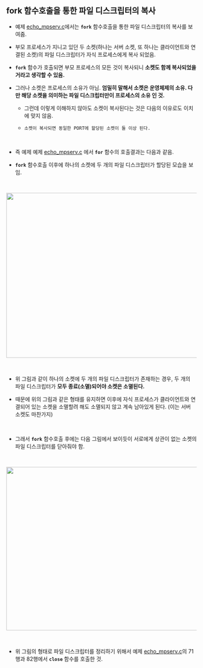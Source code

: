 ## fork 함수호출을 통한 파일 디스크립터의 복사

* 예제 [echo_mpserv.c](https://github.com/taejin-seong/TCP-IP-Programming-Study-Note/blob/master/10.%EB%A9%80%ED%8B%B0%ED%94%84%EB%A1%9C%EC%84%B8%EC%8A%A4%20%EA%B8%B0%EB%B0%98%EC%9D%98%20%EC%84%9C%EB%B2%84%EA%B5%AC%ED%98%84/10-4.%EB%A9%80%ED%8B%B0%ED%83%9C%EC%8A%A4%ED%82%B9%20%EA%B8%B0%EB%B0%98%EC%9D%98%20%EB%8B%A4%EC%A4%91%EC%A0%91%EC%86%8D%20%EC%84%9C%EB%B2%84/echo_mpserv.c)에서는 **`fork`** 함수호출을 통한 파일 디스크립터의 복사를 보여줌.

* 부모 프로세스가 지니고 있던 두 소켓(하나는 서버 소켓, 또 하나는 클라이언트와 연결된 소켓)의 파일 디스크립터가 자식 프로세스에게 복사 되었음.

* **`fork`** 함수가 호출되면 부모 프로세스의 모든 것이 복사되니 **소켓도 함께 복사되었을 거라고 생각할 수 있음.** 

* 그러나 소켓은 프로세스의 소유가 아님. **엄밀히 말해서 소켓은 운영체제의 소유. 다만 해당 소켓을 의미하는 파일 디스크립터만이 프로세스의 소유 인 것.**

  - 그런데 이렇게 이해하지 않아도 소켓이 복사된다는 것은 다음의 이유로도 이치에 맞지 않음.

  - `소켓이 복사되면 동일한 PORT에 할당된 소켓이 둘 이상 된다.`

<br>

* 즉 예제 예제 [echo_mpserv.c](https://github.com/taejin-seong/TCP-IP-Programming-Study-Note/blob/master/10.%EB%A9%80%ED%8B%B0%ED%94%84%EB%A1%9C%EC%84%B8%EC%8A%A4%20%EA%B8%B0%EB%B0%98%EC%9D%98%20%EC%84%9C%EB%B2%84%EA%B5%AC%ED%98%84/10-4.%EB%A9%80%ED%8B%B0%ED%83%9C%EC%8A%A4%ED%82%B9%20%EA%B8%B0%EB%B0%98%EC%9D%98%20%EB%8B%A4%EC%A4%91%EC%A0%91%EC%86%8D%20%EC%84%9C%EB%B2%84/echo_mpserv.c) 에서 **`for`** 함수의 호출결과는 다음과 같음.

* **`fork`** 함수호출 이후에 하나의 소켓에 두 개의 파일 디스크립터가 할당된 모습을 보임.

<br>

<p align="center">
   <img src="https://user-images.githubusercontent.com/70312248/177010407-17a7ee6a-6bd4-44d6-b07d-e6ce86d3dd07.png" width="672" height="437"/>  
</p> 

<br>

* 위 그림과 같이 하나의 소켓에 두 개의 파일 디스크립터가 존재하는 경우, 두 개의 파일 디스크립터가 **모두 종료(소멸)되어야 소켓은 소멸된다.** 

* 때문에 위의 그림과 같은 형태를 유지하면 이후에 자식 프로세스가 클라이언트와 연결되어 있는 소켓을 소멸할려 해도 소멸되지 않고 계속 남아있게 된다. (이는 서버 소켓도 마찬가지)

<br>

* 그래서 **`fork`** 함수호출 후에는 다음 그림에서 보이듯이 서로에게 상관이 없는 소켓의 파일 디스크립터를 닫아줘야 함.

<br>

<p align="center">
   <img src="https://user-images.githubusercontent.com/70312248/177010580-151badd2-2bcf-44b2-86ff-6d42d8a9e411.png" width="665" height="433"/>  
</p> 

<br>

* 위 그림의 형태로 파일 디스크립터를 정리하기 위해서 예제 [echo_mpserv.c](https://github.com/taejin-seong/TCP-IP-Programming-Study-Note/blob/master/10.%EB%A9%80%ED%8B%B0%ED%94%84%EB%A1%9C%EC%84%B8%EC%8A%A4%20%EA%B8%B0%EB%B0%98%EC%9D%98%20%EC%84%9C%EB%B2%84%EA%B5%AC%ED%98%84/10-4.%EB%A9%80%ED%8B%B0%ED%83%9C%EC%8A%A4%ED%82%B9%20%EA%B8%B0%EB%B0%98%EC%9D%98%20%EB%8B%A4%EC%A4%91%EC%A0%91%EC%86%8D%20%EC%84%9C%EB%B2%84/echo_mpserv.c)의 71행과 82행에서 **`close`** 함수를 호출한 것.
